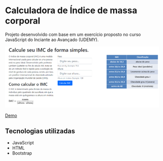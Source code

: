 # Calculadora de Índice de massa corporal

Projeto desenvolvido com base em um exercício proposto no curso JavaScript do Inciante ao Avançado (UDEMY).

<img src="/github/images/demo.png" alt="demo"/>

<a href="https://wesleygessner.github.io/calculadora_imc/" target="_blank">Demo</a>

## Tecnologias utilizadas

- JavaScript
- HTML
- Bootstrap
